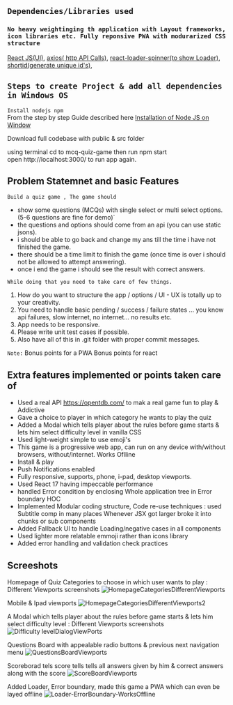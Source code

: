 ## `Dependencies/Libraries used `

### `No heavy weightinging th application with Layout frameworks, icon libraries etc. Fully reponsive PWA with modurarized CSS  structure `

[React JS(UI)](https://reactjs.org/docs/getting-started.html),
[axios( http API Calls)](https://www.npmjs.com/package/axios),
[react-loader-spinner(to show Loader)](https://www.npmjs.com/package/react-loader-spinner),
[shortid(generate unique id's)](https://www.npmjs.com/package/shortid),


## `Steps to create Project & add all dependencies in Windows OS`

`Install nodejs npm ` <br>
From the step by step Guide described here [Installation of Node JS on Window](https://www.geeksforgeeks.org/installation-of-node-js-on-windows/)


Download full codebase with public & src folder<br>

using terminal cd to mcq-quiz-game then run npm start<br>
open http://localhost:3000/ to run app again.

## Problem Statemnet and basic Features

`Build a quiz game , The game should`
  - show some questions (MCQs) with single select or multi select options. (5-6 questions are fine for demo)`
  - the questions and options should come from an api (you can use static jsons).
  - i should be able to go back and change my ans till the time i have not finished the game.
  - there should be a time limit to finish the game (once time is over i should not be allowed to attempt answering).
  - once i end the game i should see the result with correct answers.

`While doing that you need to take care of few things.`

 1. How do you want to structure the app / options / UI - UX is totally up to your creativity.
 2. You need to handle basic pending / success / failure states ... you know api failures, slow internet, no internet... no results etc.
 3. App needs to be responsive.
 4. Please write unit test cases if possible.
 5. Also have all of this in .git folder with proper commit messages.
 
 `Note:` 
 Bonus points for a PWA
 Bonus points for react 


## Extra features implemented or points taken care of

- Used a real API https://opentdb.com/ to mak a real game fun to play & Addictive
- Gave a choice to player in which category he wants to play the quiz
- Added a Modal which tells player about the rules before game starts & lets him select difficulty level in vanilla CSS
- Used light-weight simple to use emoji's
- This game is a progressive web app, can run on any device with/without browsers, without/internet. Works Oflline
- Install & play
- Push Notifications enabled
- Fully responsive, supports, phone, i-pad, desktop viewports.
- Used React 17 having impeccable performance
- handled Error condition by enclosing Whole application tree in Error boundary HOC
- Implemented Modular coding structure, Code re-use techniques : used Subtitle comp in many places
  Whenever JSX got larger broke it into chunks or sub components
- Added Fallback UI to handle Loading/negative cases in all components
- Used lighter more relatable emmoji rather than icons library
- Added error handling and validation check practices

## Screeshots

Homepage of Quiz Categories to choose in which user wants to play : Different Viewports screenshots
![HomepageCategoriesDifferentViewports](https://user-images.githubusercontent.com/32532380/123013231-7640e980-d3e1-11eb-994b-fc9cb5769734.jpg)

Mobile & Ipad viewports
![HomepageCategoriesDifferentViewports2](https://user-images.githubusercontent.com/32532380/123013425-d3d53600-d3e1-11eb-9e5f-31d6d84bc924.jpg)

A Modal which tells player about the rules before game starts & lets him select difficulty level : Different Viewports screenshots
![Difficulty levelDialogViewPorts](https://user-images.githubusercontent.com/32532380/123013466-e6e80600-d3e1-11eb-9d2a-5e4921e07746.jpg)

Questions Board with appealable radio buttons & previous next navigation menu
![QuestionsBoardViewports](https://user-images.githubusercontent.com/32532380/123013712-58c04f80-d3e2-11eb-879c-4febeee08517.jpg)

Scoreborad tels score tells tells all answers given by him & correct answers along with the score
![ScoreBoardViewports](https://user-images.githubusercontent.com/32532380/123013883-ad63ca80-d3e2-11eb-9060-622d4ad837b1.jpg)

Added Loader, Error boundary, made this game a PWA which can even be layed offline
![Loader-ErrorBoundary-WorksOffline](https://user-images.githubusercontent.com/32532380/123014010-f025a280-d3e2-11eb-8b38-79c4eb7a8909.jpg)







